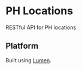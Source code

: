 # PH Locations

RESTful API for PH locations 

## Platform

Built using [Lumen](https://lumen.laravel.com/docs).




